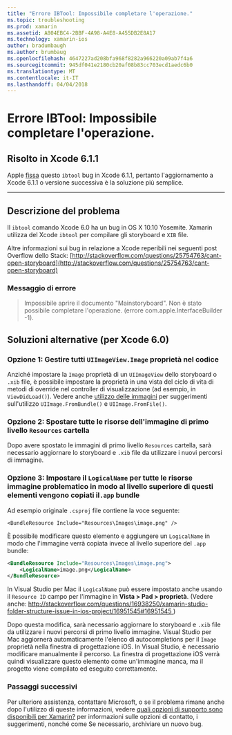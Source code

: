 ```yaml
---
title: "Errore IBTool: Impossibile completare l'operazione."
ms.topic: troubleshooting
ms.prod: xamarin
ms.assetid: A804EBC4-2BBF-4A98-A4E8-A455DB2E8A17
ms.technology: xamarin-ios
author: bradumbaugh
ms.author: brumbaug
ms.openlocfilehash: 4647227ad208bfa968f8282a966220a09ab7f4a6
ms.sourcegitcommit: 945df041e2180cb20af08b83cc703ecd1aedc6b0
ms.translationtype: MT
ms.contentlocale: it-IT
ms.lasthandoff: 04/04/2018
---
```

# <a name="ibtool-error-the-operation-couldnt-be-completed"></a>Errore IBTool: Impossibile completare l'operazione.

## <a name="fixed-in-xcode-611"></a>Risolto in Xcode 6.1.1

Apple [fissa](https://developer.apple.com/library/content/documentation/Xcode/Conceptual/RN-Xcode-Archive/Chapters/xc6_release_notes.html#//apple_ref/doc/uid/TP40016994-CH4-SW1) questo `ibtool` bug in Xcode 6.1.1, pertanto l'aggiornamento a Xcode 6.1.1 o versione successiva è la soluzione più semplice.

* * *

## <a name="description-of-the-problem"></a>Descrizione del problema

Il `ibtool` comando Xcode 6.0 ha un bug in OS X 10.10 Yosemite. Xamarin utilizza del Xcode `ibtool` per compilare gli storyboard e `XIB` file.

Altre informazioni sui bug in relazione a Xcode reperibili nei seguenti post Overflow dello Stack: [http://stackoverflow.com/questions/25754763/cant-open-storyboard](http://stackoverflow.com/questions/25754763/cant-open-storyboard)

### <a name="error-message"></a>Messaggio di errore

> Impossibile aprire il documento "Mainstoryboard". Non è stato possibile completare l'operazione. (errore com.apple.InterfaceBuilder -1).

## <a name="workarounds-for-xcode-60"></a>Soluzioni alternative (per Xcode 6.0)

### <a name="option-1-manage-all-uiimageviewimage-properties-in-code"></a>Opzione 1: Gestire tutti `UIImageView.Image` proprietà nel codice

Anziché impostare la `Image` proprietà di un `UIImageView` dello storyboard o `.xib` file, è possibile impostare la proprietà in una vista del ciclo di vita di metodi di override nel controller di visualizzazione (ad esempio, in `ViewDidLoad()`). Vedere anche [utilizzo delle immagini](~/ios/app-fundamentals/images-icons/index.md) per suggerimenti sull'utilizzo `UIImage.FromBundle()` e `UIImage.FromFile()`.

### <a name="option-2-move-all-of-the-image-resources-to-the-top-level-resources-folder"></a>Opzione 2: Spostare tutte le risorse dell'immagine di primo livello `Resources` cartella

Dopo avere spostato le immagini di primo livello `Resources` cartella, sarà necessario aggiornare lo storyboard e `.xib` file da utilizzare i nuovi percorsi di immagine.

### <a name="option-3-set-the-logicalname-for-any-problematic-image-assets-so-they-are-copied-to-the-top-level-of-theapp-bundle"></a>Opzione 3: Impostare il `LogicalName` per tutte le risorse immagine problematico in modo al livello superiore di questi elementi vengono copiati il`.app` bundle

Ad esempio originale `.csproj` file contiene la voce seguente:

`<BundleResource Include="Resources\Images\image.png" />`

È possibile modificare questo elemento e aggiungere un `LogicalName` in modo che l'immagine verrà copiata invece al livello superiore del `.app `bundle:

```xml
<BundleResource Include="Resources\Images\image.png">
    <LogicalName>image.png</LogicalName>
</BundleResource>
```

In Visual Studio per Mac il `LogicalName` può essere impostato anche usando il `Resource ID` campo per l'immagine in **Vista > Pad > proprietà**. (Vedere anche: [ http://stackoverflow.com/questions/16938250/xamarin-studio-folder-structure-issue-in-ios-project/16951545#16951545 ](http://stackoverflow.com/questions/16938250/xamarin-studio-folder-structure-issue-in-ios-project/16951545#16951545))

Dopo questa modifica, sarà necessario aggiornare lo storyboard e `.xib` file da utilizzare i nuovi percorsi di primo livello immagine. Visual Studio per Mac aggiornerà automaticamente l'elenco di autocompletions per il `Image` proprietà nella finestra di progettazione iOS. In Visual Studio, è necessario modificare manualmente il percorso. La finestra di progettazione iOS verrà quindi visualizzare questo elemento come un'immagine manca, ma il progetto viene compilato ed eseguito correttamente.

### <a name="next-steps"></a>Passaggi successivi

Per ulteriore assistenza, contattare Microsoft, o se il problema rimane anche dopo l'utilizzo di queste informazioni, vedere [quali opzioni di supporto sono disponibili per Xamarin?](~/cross-platform/troubleshooting/support-options.md) per informazioni sulle opzioni di contatto, i suggerimenti, nonché come Se necessario, archiviare un nuovo bug. 

